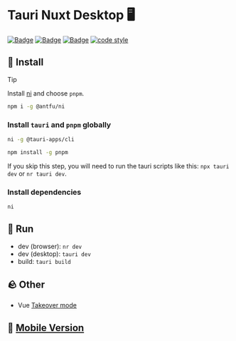 # Tauri Nuxt Desktop 🖥️

[![Badge](https://img.shields.io/github/package-json/dependency-version/Rettend/tauri-nuxt-desktop/@tauri-apps/api?color=dea584&label=tauri)](https://tauri.app/)
[![Badge](https://img.shields.io/github/package-json/dependency-version/Rettend/tauri-nuxt-desktop/dev/nuxt?color=00DC82&label=nuxt)](https://nuxt.com/)
[![Badge](https://img.shields.io/badge/UnoCSS-4D4D4D)](https://unocss.dev/)
[![code style](https://antfu.me/badge-code-style.svg)](https://github.com/antfu/eslint-config)

## 🚀 Install

> [!TIP]
> Install [ni](https://github.com/antfu/ni) and choose `pnpm`.
>
> ```bash
> npm i -g @antfu/ni
> ```

### Install `tauri` and `pnpm` globally

```bash
ni -g @tauri-apps/cli
```

```bash
npm install -g pnpm
```

If you skip this step, you will need to run the tauri scripts like this: `npx tauri dev` or `nr tauri dev`.

### Install dependencies

```bash
ni
```

## 🥏 Run

- dev (browser): `nr dev`
- dev (desktop): `tauri dev`
- build: `tauri build`

## 🪨 Other

- Vue [Takeover mode](https://vuejs.org/guide/typescript/overview.html#volar-takeover-mode)

## 📱 [Mobile Version](https://github.com/Rettend/tauri-nuxt-mobile)
